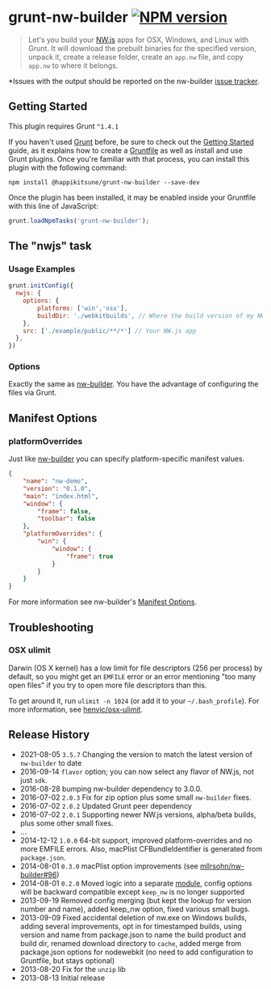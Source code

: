 # grunt-nw-builder [![NPM version][npm-image]][npm-url]

> Let's you build your [NW.js](https://github.com/nwjs/nw.js) apps for OSX, Windows, and Linux with Grunt. It will download the prebuilt binaries for the specified version, unpack it, create a release folder, create an `app.nw` file, and copy `app.nw` to where it belongs.

*Issues with the output should be reported on the nw-builder [issue tracker](https://github.com/mllrsohn/nw-builder/issues).

## Getting Started
This plugin requires Grunt `^1.4.1`

If you haven't used [Grunt](http://gruntjs.com/) before, be sure to check out the [Getting Started](http://gruntjs.com/getting-started) guide, as it explains how to create a [Gruntfile](http://gruntjs.com/sample-gruntfile) as well as install and use Grunt plugins. Once you're familiar with that process, you can install this plugin with the following command:

```shell
npm install @happikitsune/grunt-nw-builder --save-dev
```

Once the plugin has been installed, it may be enabled inside your Gruntfile with this line of JavaScript:

```js
grunt.loadNpmTasks('grunt-nw-builder');
```

## The "nwjs" task


### Usage Examples

```js
grunt.initConfig({
  nwjs: {
    options: {
        platforms: ['win','osx'],
        buildDir: './webkitbuilds', // Where the build version of my NW.js app is saved
    },
    src: ['./example/public/**/*'] // Your NW.js app
  },
})
```


### Options

Exactly the same as [nw-builder](https://github.com/mllrsohn/nw-builder). You have the advantage of configuring the files via Grunt.

## Manifest Options

### platformOverrides

Just like [nw-builder](https://github.com/mllrsohn/nw-builder#manifest-options) you can specify platform-specific manifest values.

```json
{
    "name": "nw-demo",
    "version": "0.1.0",
    "main": "index.html",
    "window": {
        "frame": false,
        "toolbar": false
    },
    "platformOverrides": {
        "win": {
            "window": {
                "frame": true
            }
        }
    }
}
```

For more information see nw-builder's [Manifest Options](https://github.com/mllrsohn/nw-builder#manifest-options).

## Troubleshooting

### OSX ulimit

Darwin (OS X kernel) has a low limit for file descriptors (256 per process) by default, so you might get an `EMFILE` error or an error mentioning "too many open files" if you try to open more file descriptors than this.

To get around it, run `ulimit -n 1024` (or add it to your `~/.bash_profile`). For more information, see [henvic/osx-ulimit](https://github.com/henvic/osx-ulimit).


## Release History
- 2021-08-05    `3.5.7` Changing the version to match the latest version of `nw-builder` to date
- 2016-09-14    `flavor` option; you can now select any flavor of NW.js, not just `sdk`.
- 2016-08-28    bumping nw-builder dependency to 3.0.0.
- 2016-07-02    `2.0.3` Fix for zip option plus some small `nw-builder` fixes.
- 2016-07-02    `2.0.2` Updated Grunt peer dependency
- 2016-07-02    `2.0.1` Supporting newer NW.js versions, alpha/beta builds, plus some other small fixes.
- ...
- 2014-12-12    `1.0.0` 64-bit support, improved platform-overrides and no more EMFILE errors. Also, macPlist CFBundleIdentifier is generated from `package.json`.
- 2014-08-01    `0.3.0` macPlist option improvements (see [mllrsohn/nw-builder#96](https://github.com/mllrsohn/nw-builder/pull/96))
- 2014-08-01    `0.2.0` Moved logic into a separate [module](https://github.com/mllrsohn/nw-builder), config options will be backward compatible except `keep_nw` is no longer supported
- 2013-09-19    Removed config merging (but kept the lookup for version number and name), added keep_nw option, fixed various small bugs.
- 2013-09-09    Fixed accidental deletion of nw.exe on Windows builds, adding several improvements, opt in for timestamped builds, using version and name from package.json to name the build product and build dir, renamed download directory to `cache`, added merge from package.json options for nodewebkit (no need to add configuration to Gruntfile, but stays optional)
- 2013-08-20    Fix for the `unzip` lib
- 2013-08-13    Initial release

[npm-url]: https://npmjs.org/package/@happikitsune/grunt-nw-builder
[npm-image]: https://img.shields.io/npm/v/@happikitsune/grunt-nw-builder
